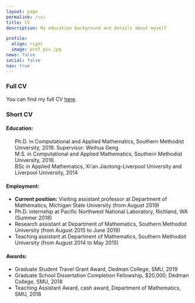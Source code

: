 ```yaml
---
layout: page
permalink: /cv/
title: CV
description: My education background and details about myself

profile:
  align: right
  image: prof_pic.jpg
news: false
social: false
nav: true
---
```


### Full CV

You can find my full CV <a href="{{ '/cv/Chen_CV.pdf' | prepend: site.baseurl | prepend: site.url }}">here</a>.

### Short CV

#### Education:
<ul style="list-style: none;">
<li makrdown="1">
<i class="fa fa-graduation-cap" aria-hidden="true"></i>
Ph.D. in Computational and Applied Mathematics, Southern Methodist University, 2019.
Supervisor: Weihua Geng
</li>
<li makrdown="1">
<i class="fa fa-graduation-cap" aria-hidden="true"></i>
M.S. in Computational and Applied Mathematics, Southern Methodist University, 2016.
</li>
<li makrdown="1">
<i class="fa fa-graduation-cap" aria-hidden="true"></i>
BSc in Applied Mathematics, Xi'an Jiaotong-Liverpool University and Liverpool University, 2014
</li>
</ul>

#### Employment:
* **Current position:** Visiting assistant professor at Department of Mathematics, Michigan State University (from August 2019)
* Ph.D. internship at Pacific Northwest National Laboratory, Richland, WA (Summer 2018)
* Research assistant at Department of Mathematics, Southern Methodist University (from August 2015 to June 2019)
* Teaching assistant at Department of Mathematics, Southern Methodsit University (from August 2014 to May 2015)

#### Awards:
* Graduate Student Travel Grant Award, Dedman College, SMU, 2019
* Graduate School Dissertation Completion Fellowship, $20,000, Dedman College, SMU, 2018
* Teaching Assistant Award, cash award, Department of Mathematics, SMU, 2018
